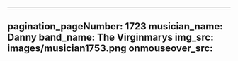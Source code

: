 ------
pagination_pageNumber: 1723
musician_name: Danny
band_name: The Virginmarys
img_src: images/musician1753.png
onmouseover_src: 
------